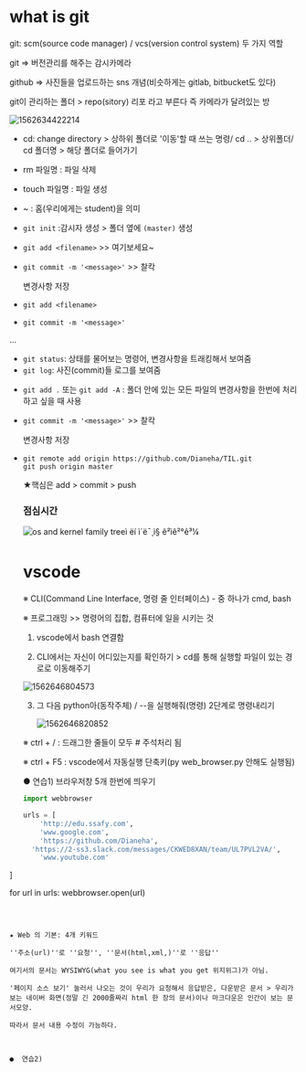 # what is git

git: scm(source code manager) / vcs(version control system) 두 가지 역할

git => 버전관리를 해주는 감시카메라

github => 사진들을 업로드하는 sns 개념(비슷하게는 gitlab, bitbucket도 있다)

git이 관리하는 폴더 > repo(sitory) 리포 라고 부른다 즉 카메라가 달려있는 방

![1562634422214](C:\Users\student\AppData\Roaming\Typora\typora-user-images\1562634422214.png)

* cd: change directory > 상하위 폴더로 '이동'할 때 쓰는 명령/ cd .. > 상위폴더/ cd 폴더명 > 해당 폴더로 들어가기
* rm 파일명 : 파일 삭제
* touch 파일명 : 파일 생성
* ~ : 홈(우리에게는 student)을 의미



* `git init` :감시자 생성 > 폴더 옆에 `(master)` 생성

* `git add <filename>` >> 여기보세요~

* `git commit -m '<message>'` >> 찰칵

  변경사항 저장

* `git add <filename>`

* `git commit -m '<message>'`

... 

- `git status`: 상태를 물어보는 명령어, 변경사항을 트래킹해서 보여줌
- `git log`: 사진(commit)들 로그를 보여줌



* `git add .`  또는 `git add -A` : 폴더 안에 있는 모든 파일의 변경사항을 한번에 처리하고 싶을 때 사용

* `git commit -m '<message>'` >> 찰칵

  변경사항 저장

* ```
  git remote add origin https://github.com/Dianeha/TIL.git
  git push origin master
  ```

  ★핵심은 add > commit > push

  

  ### 점심시간

  ![os and kernel family treeì ëí ì´ë¯¸ì§ ê²ìê²°ê³¼](https://raw.githubusercontent.com/MIAPtech/digipres-posters/master/OS_kernel_family_tree.jpg)

  

  

  # vscode

  

  ※ CLI(Command Line Interface, 명령 줄 인터페이스) - 중 하나가 cmd, bash

  ※ 프로그래밍 >> 명령어의 집합, 컴퓨터에 일을 시키는 것

  

  1. vscode에서 bash 연결함

  2. CLI에서는 자신이 어디있는지를 확인하기 >  cd를 통해 실행할 파일이 있는 경로로 이동해주기

  ![1562646804573](C:\Users\student\AppData\Roaming\Typora\typora-user-images\1562646804573.png)

  3. 그 다음 python아(동작주체) / --을 실행해줘(명령) 2단계로 명령내리기

     ![1562646820852](C:\Users\student\AppData\Roaming\Typora\typora-user-images\1562646820852.png)

  

  

  ※ ctrl + / : 드래그한 줄들이 모두 # 주석처리 됨
  
  ※ ctrl + F5 : vscode에서 자동실행 단축키(py web_browser.py 안해도 실행됨)
  
  
  
  ● 연습1) 브라우저창 5개 한번에 띄우기
  
  ```python
  import webbrowser
  
  urls = [
      'http://edu.ssafy.com',
      'www.google.com',
      'https://github.com/Dianeha',
    'https://2-ss3.slack.com/messages/CKWED8XAN/team/UL7PVL2VA/',
      'www.youtube.com'
]
  
for url in urls:
      webbrowser.open(url)

  ```

  

  ★ Web 의 기본: 4개 키워드
  
  ''주소(url)''로 ''요청'', ''문서(html,xml,)''로 ''응답''
  
  여기서의 문서는 WYSIWYG(what you see is what you get 위지위그)가 아님. 
  
  '페이지 소스 보기' 눌러서 나오는 것이 우리가 요청해서 응답받은, 다운받은 문서 > 우리가 보는 네이버 화면(정말 긴 2000줄짜리 html 한 장의 문서)이나 마크다운은 인간이 보는 문서모양.
  
  따라서 문서 내용 수정이 가능하다. 
  
  
  
  ●  연습2) 
  
  
  